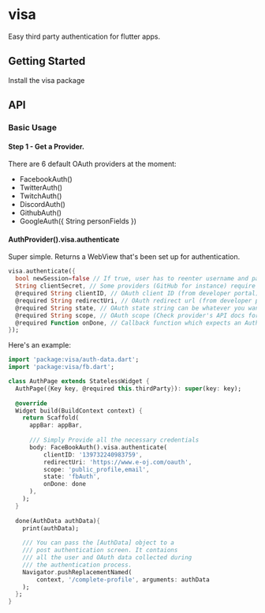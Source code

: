# visa

Easy third party authentication for flutter apps.

## Getting Started

Install the visa package

## API

### Basic Usage 

#### Step 1 - Get a Provider.
There are 6 default OAuth providers at the moment:
- FacebookAuth()
- TwitterAuth()
- TwitchAuth()
- DiscordAuth()
- GithubAuth()
- GoogleAuth({ String personFields })

#### AuthProvider().visa.authenticate
Super simple. Returns a WebView that's been set up for authentication. 
```dart
visa.authenticate({
  bool newSession=false // If true, user has to reenter username and password even if they've logged in before
  String clientSecret, // Some providers (GitHub for instance) require the OAuth client secret (from developer portal).
  @required String clientID, // OAuth client ID (from developer portal)
  @required String redirectUri, // OAuth redirect url (from developer portal) 
  @required String state, // OAuth state string can be whatever you want.
  @required String scope, // OAuth scope (Check provider's API docs for allowed scopes)
  @required Function onDone, // Callback function which expects an AuthData object.
});
```

Here's an example:
```Dart
import 'package:visa/auth-data.dart';
import 'package:visa/fb.dart';

class AuthPage extends StatelessWidget {
  AuthPage({Key key, @required this.thirdParty}): super(key: key);
  
  @override
  Widget build(BuildContext context) {
    return Scaffold(
      appBar: appBar,
      
      /// Simply Provide all the necessary credentials
      body: FaceBookAuth().visa.authenticate(
          clientID: '139732240983759',
          redirectUri: 'https://www.e-oj.com/oauth',
          scope: 'public_profile,email',
          state: 'fbAuth',
          onDone: done
      ),
    );
  }
  
  done(AuthData authData){
    print(authData);
    
    /// You can pass the [AuthData] object to a 
    /// post authentication screen. It contaions 
    /// all the user and OAuth data collected during
    /// the authentication process.
    Navigator.pushReplacementNamed(
        context, '/complete-profile', arguments: authData
    );
  };
}

```
